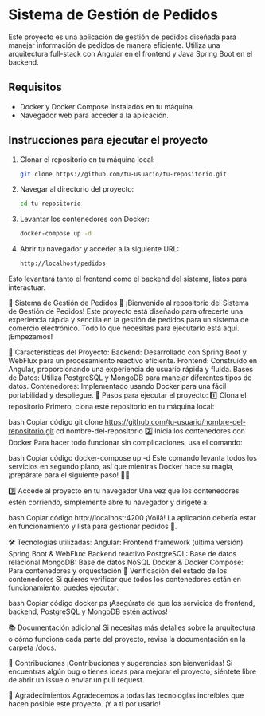 # Sistema de Gestión de Pedidos

Este proyecto es una aplicación de gestión de pedidos diseñada para manejar información de pedidos de manera eficiente. Utiliza una arquitectura full-stack con Angular en el frontend y Java Spring Boot en el backend.

## Requisitos

- Docker y Docker Compose instalados en tu máquina.
- Navegador web para acceder a la aplicación.

## Instrucciones para ejecutar el proyecto

1. Clonar el repositorio en tu máquina local:

   ```bash
   git clone https://github.com/tu-usuario/tu-repositorio.git
   ```
2. Navegar al directorio del proyecto:

   ```bash
   cd tu-repositorio
   ```
3. Levantar los contenedores con Docker:

   ```bash
   docker-compose up -d
   ```
4. Abrir tu navegador y acceder a la siguiente URL:

   ```bash
   http://localhost/pedidos
   ```

Esto levantará tanto el frontend como el backend del sistema, listos para interactuar.

🚀 Sistema de Gestión de Pedidos 🚀
¡Bienvenido al repositorio del Sistema de Gestión de Pedidos! Este proyecto está diseñado para ofrecerte una experiencia rápida y sencilla en la gestión de pedidos para un sistema de comercio electrónico. Todo lo que necesitas para ejecutarlo está aquí. ¡Empezamos!

🎯 Características del Proyecto:
Backend: Desarrollado con Spring Boot y WebFlux para un procesamiento reactivo eficiente.
Frontend: Construido en Angular, proporcionando una experiencia de usuario rápida y fluida.
Bases de Datos: Utiliza PostgreSQL y MongoDB para manejar diferentes tipos de datos.
Contenedores: Implementado usando Docker para una fácil portabilidad y despliegue.
🚀 Pasos para ejecutar el proyecto:
1️⃣ Clona el repositorio
Primero, clona este repositorio en tu máquina local:

bash
Copiar código
git clone https://github.com/tu-usuario/nombre-del-repositorio.git
cd nombre-del-repositorio
2️⃣ Inicia los contenedores con Docker
Para hacer todo funcionar sin complicaciones, usa el comando:

bash
Copiar código
docker-compose up -d
Este comando levanta todos los servicios en segundo plano, así que mientras Docker hace su magia, ¡prepárate para el siguiente paso! 🧙‍♂️

3️⃣ Accede al proyecto en tu navegador
Una vez que los contenedores estén corriendo, simplemente abre tu navegador y dirígete a:

bash
Copiar código
http://localhost:4200
¡Voilà! La aplicación debería estar en funcionamiento y lista para gestionar pedidos 🛒.

🛠️ Tecnologías utilizadas:
Angular: Frontend framework (última versión)
Spring Boot & WebFlux: Backend reactivo
PostgreSQL: Base de datos relacional
MongoDB: Base de datos NoSQL
Docker & Docker Compose: Para contenedores y orquestación
🐳 Verificación del estado de los contenedores
Si quieres verificar que todos los contenedores están en funcionamiento, puedes ejecutar:

bash
Copiar código
docker ps
¡Asegúrate de que los servicios de frontend, backend, PostgreSQL y MongoDB estén activos!

📚 Documentación adicional
Si necesitas más detalles sobre la arquitectura o cómo funciona cada parte del proyecto, revisa la documentación en la carpeta /docs.

🎉 Contribuciones
¡Contribuciones y sugerencias son bienvenidas! Si encuentras algún bug o tienes ideas para mejorar el proyecto, siéntete libre de abrir un issue o enviar un pull request.

🌟 Agradecimientos
Agradecemos a todas las tecnologías increíbles que hacen posible este proyecto. ¡Y a ti por usarlo!
